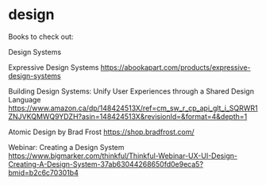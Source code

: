 # design



Books to check out:

Design Systems

Expressive Design Systems
https://abookapart.com/products/expressive-design-systems

Building Design Systems: Unify User Experiences through a Shared Design Language
https://www.amazon.ca/dp/148424513X/ref=cm_sw_r_cp_api_glt_i_SQRWR1ZNJVKQMWQ9YDZH?asin=148424513X&revisionId=&format=4&depth=1

Atomic Design by Brad Frost
https://shop.bradfrost.com/

Webinar: Creating a Design System
https://www.bigmarker.com/thinkful/Thinkful-Webinar-UX-UI-Design-Creating-A-Design-System-37ab63044268650fd0e9eca5?bmid=b2c6c70301b4
